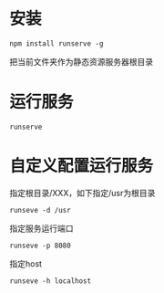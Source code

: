 # 安装

```npm install runserve -g```


把当前文件夹作为静态资源服务器根目录

# 运行服务
```runserve```

# 自定义配置运行服务

指定根目录/XXX，如下指定/usr为根目录


```runseve -d /usr```


指定服务运行端口


```runseve -p 8080```


指定host


```runseve -h localhost```
